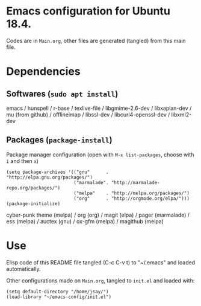 # Emacs configuration for Ubuntu 18.4.

Codes are in `Main.org`, other files are generated (tangled) from this main file.


# Dependencies


## Softwares (`sudo apt install`)

emacs / hunspell / r-base / texlive-file / libgmime-2.6-dev / libxapian-dev / mu (from github) / offlineimap / libssl-dev / libcurl4-openssl-dev / libxml2-dev


## Packages  (`package-install`)

Package manager configuration (open with `M-x list-packages`, choose with `i` and then `x`)

```emacs-lisp
(setq package-archives '(("gnu"      . "http://elpa.gnu.org/packages/")
                         ("marmalade". "http://marmalade-repo.org/packages/")
                         ("melpa"    . "http://melpa.org/packages/")
                         ("org"      . "http://orgmode.org/elpa/")))
(package-initialize)
```

cyber-punk theme (melpa) / org (org) / magit (elpa) / pager (marmalade) / ess (melpa) / auctex (gnu) / ox-gfm (melpa) / magithub (melpa)


# Use

Elisp code of this README file tangled (C-c C-v t) to "~/.emacs" and loaded automatically.

Other configurations made on `Main.org`, tangled to `init.el` and loaded with:

```emacs-lisp
(setq default-directory "/home/jsay/")
(load-library "~/emacs-config/init.el")
```
